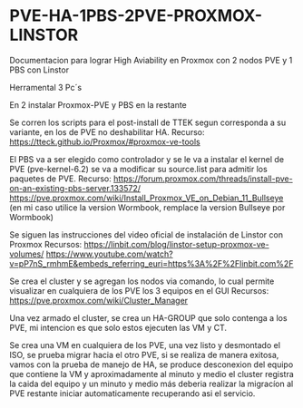 # PVE-HA-1PBS-2PVE-PROXMOX-LINSTOR

Documentacion para lograr High Aviability en Proxmox con 2 nodos PVE y 1 PBS con Linstor

Herramental 3 Pc´s

En 2 instalar Proxmox-PVE y PBS en la restante

Se corren los scripts para el post-install de TTEK segun corresponda a su variante, en los de PVE no deshabilitar HA.
Recurso:  https://tteck.github.io/Proxmox/#proxmox-ve-tools

El PBS va a ser elegido como controlador y se le va a instalar el kernel de PVE (pve-kernel-6.2) se va a modificar su source.list para admitir los paquetes de PVE.
Recurso:  https://forum.proxmox.com/threads/install-pve-on-an-existing-pbs-server.133572/
          https://pve.proxmox.com/wiki/Install_Proxmox_VE_on_Debian_11_Bullseye (en mi caso utilice la version Wormbook, remplace la version Bullseye por Wormbook)

Se siguen las instrucciones del video oficial de instalación de Linstor con Proxmox
Recursos: https://linbit.com/blog/linstor-setup-proxmox-ve-volumes/
          https://www.youtube.com/watch?v=pP7nS_rmhmE&embeds_referring_euri=https%3A%2F%2Flinbit.com%2F

Se crea el cluster y se agregan los nodos via comando, lo cual permite visualizar en cualquiera de los PVE los 3 equipos en el GUI 
Recursos:  https://pve.proxmox.com/wiki/Cluster_Manager

Una vez armado el cluster, se crea un HA-GROUP que solo contenga a los PVE, mi intencion es que solo estos ejecuten las VM y CT.

Se crea una VM en cualquiera de los PVE, una vez listo y desmontado el ISO, se prueba migrar hacia el otro PVE, si se realiza de manera exitosa, vamos con la prueba de
manejo de HA, se produce desconexion del equipo que contiene la VM y aproximadamente al minuto y medio el cluster registra la caida del equipo y un minuto y medio más
deberia realizar la migracíon al PVE restante iniciar automaticamente recuperando asi el servicio.
